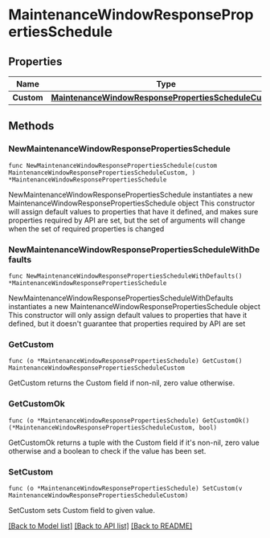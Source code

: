 # MaintenanceWindowResponsePropertiesSchedule

## Properties

Name | Type | Description | Notes
------------ | ------------- | ------------- | -------------
**Custom** | [**MaintenanceWindowResponsePropertiesScheduleCustom**](MaintenanceWindowResponsePropertiesScheduleCustom.md) |  | 

## Methods

### NewMaintenanceWindowResponsePropertiesSchedule

`func NewMaintenanceWindowResponsePropertiesSchedule(custom MaintenanceWindowResponsePropertiesScheduleCustom, ) *MaintenanceWindowResponsePropertiesSchedule`

NewMaintenanceWindowResponsePropertiesSchedule instantiates a new MaintenanceWindowResponsePropertiesSchedule object
This constructor will assign default values to properties that have it defined,
and makes sure properties required by API are set, but the set of arguments
will change when the set of required properties is changed

### NewMaintenanceWindowResponsePropertiesScheduleWithDefaults

`func NewMaintenanceWindowResponsePropertiesScheduleWithDefaults() *MaintenanceWindowResponsePropertiesSchedule`

NewMaintenanceWindowResponsePropertiesScheduleWithDefaults instantiates a new MaintenanceWindowResponsePropertiesSchedule object
This constructor will only assign default values to properties that have it defined,
but it doesn't guarantee that properties required by API are set

### GetCustom

`func (o *MaintenanceWindowResponsePropertiesSchedule) GetCustom() MaintenanceWindowResponsePropertiesScheduleCustom`

GetCustom returns the Custom field if non-nil, zero value otherwise.

### GetCustomOk

`func (o *MaintenanceWindowResponsePropertiesSchedule) GetCustomOk() (*MaintenanceWindowResponsePropertiesScheduleCustom, bool)`

GetCustomOk returns a tuple with the Custom field if it's non-nil, zero value otherwise
and a boolean to check if the value has been set.

### SetCustom

`func (o *MaintenanceWindowResponsePropertiesSchedule) SetCustom(v MaintenanceWindowResponsePropertiesScheduleCustom)`

SetCustom sets Custom field to given value.



[[Back to Model list]](../README.md#documentation-for-models) [[Back to API list]](../README.md#documentation-for-api-endpoints) [[Back to README]](../README.md)


